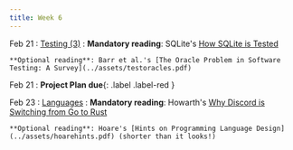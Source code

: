 ```yaml
---
title: Week 6
---
```


Feb 21
: [Testing (3)](../assets/lecture-11-testing3.pdf)
  : **Mandatory reading**: SQLite's [How SQLite is Tested](https://www.sqlite.org/testing.html)

    **Optional reading**: Barr et al.'s [The Oracle Problem in Software Testing: A Survey](../assets/testoracles.pdf)

Feb 21
 : **Project Plan due**{: .label .label-red } 

Feb 23
: [Languages](../assets/lecture-12-languages.pdf)
  : **Mandatory reading**: Howarth's [Why Discord is Switching from Go to Rust](https://discord.com/blog/why-discord-is-switching-from-go-to-rust)

    **Optional reading**: Hoare's [Hints on Programming Language Design](../assets/hoarehints.pdf) (shorter than it looks!)

